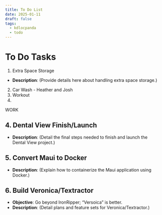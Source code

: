 ```yaml
---
title: To Do List
date: 2025-01-11
draft: false
tags:
  - kdlocpanda
  - todo
---
```

# To Do Tasks

1.  Extra Space Storage
- **Description**: (Provide details here about handling extra space storage.)

2. Car Wash - Heather and Josh
3. Workout
4. 


WORK

## 4. Dental View Finish/Launch
- **Description**: (Detail the final steps needed to finish and launch the Dental View project.)

## 5. Convert Maui to Docker
- **Description**: (Explain how to containerize the Maui application using Docker.)

## 6. Build Veronica/Textractor
- **Objective**: Go beyond IronRipper; “Versoica” is better.
- **Description**: (Detail plans and feature sets for Veronica/Textractor.)

